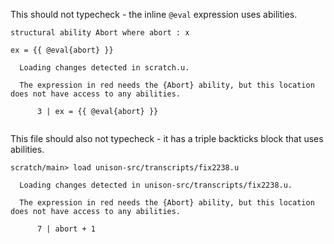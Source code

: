 This should not typecheck - the inline `@eval` expression uses abilities.

``` unison :error
structural ability Abort where abort : x

ex = {{ @eval{abort} }}
```

``` ucm
  Loading changes detected in scratch.u.

  The expression in red needs the {Abort} ability, but this location does not have access to any abilities.
  
      3 | ex = {{ @eval{abort} }}
  

```

This file should also not typecheck - it has a triple backticks block that uses abilities.

``` ucm :error
scratch/main> load unison-src/transcripts/fix2238.u

  Loading changes detected in unison-src/transcripts/fix2238.u.

  The expression in red needs the {Abort} ability, but this location does not have access to any abilities.
  
      7 | abort + 1
  

```
